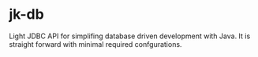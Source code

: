 # jk-db
Light JDBC API for simplifing  database driven development with Java. It is straight forward with minimal required confgurations.
 

